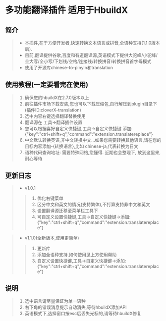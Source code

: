 # 多功能翻译插件 适用于HbuildX

## 简介

  >+ 本插件,在于方便开发者,快速转换文本语言或拼音,全语种支持(1.1.0版本后).
  >+ 目前,翻译提供谷歌,百度和有道翻译源,英语模式下提供大驼峰/小驼峰/全大写/全小写/下划线/空格/连接线/转换拼音/转换拼音首字母模式
  >+ 使用了开源库chinese-to-pinyin和translation

## 使用教程(一定要看完在使用)

  >1. 确保您的hbuildX在2.7.0版本以上  
  >2. 前往插件市场下载安装,您也可以下载压缩包,自行解压到plugin目录下(插件ID:cloverX-translation)
  >3. 选中内容右键选择翻译替换使用
  >4. 翻译源在 工具->翻译插件设置
  >5. 您可以根据喜好自定义快捷键,工具->自定义快捷键 添加:{"key":"ctrl+shift+q","command":"extension.translatereplace"}
  >6. 中文默认转换英语,非中文转换中文...如果您需要转换其他语言,请在您的目标内容添加-{转换语言},比如 chinese-ja,代表转换为日文
  >7. 语种代码查询地址: [](https://cloud.google.com/translate/docs/languages) 需要特殊网络,您懂得.   近期也会整理下, 放到这里来,耐心等待

## 更新日志

  >+ v1.0.1
  >>1. 优化右键菜单
  >>2. 区分中文和英文的情况(支持繁体),不打算支持非中文和英文
  >>3. 设置翻译源迁移至菜单栏工具下
  >>4. 可自定义设置快捷键,工具->自定义快捷键->添加:{"key":"ctrl+shift+q","command":"extension.translatereplace"}

  >+ v1.1.0(全新版本,使用更简单)
  >>1. 更新库
  >>2. 添加全语种支持,如何使用见上方使用帮助
  >>3. 自定义设置快捷键,工具->自定义快捷键->添加:{"key":"ctrl+shift+q","command":"extension.translatereplace"}
  
## 说明

  >1. 选中语言请尽量保证为单一语种
  >2. 右下角的错误消息提示自动消失,等待hbuildX添加API
  >3. 英语模式下,选择窗口按esc后丢失光标的,请等待hbuildX修复
